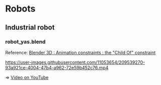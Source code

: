 # Robots

## Industrial robot

### robot_yas.blend

Reference: [Blender 3D : Animation constraints : the "Child Of" constraint](https://youtu.be/NsdRUk807qk)

https://user-images.githubusercontent.com/11053654/209539270-93a921ce-4004-47b4-a962-72e59b452c76.mp4

=> [Video on YouTube](https://youtu.be/142G_TztZnU)


